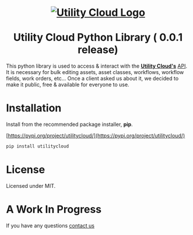 <h1 align="center">
  <br>
  <a href="https://bitbucket.org/romariojashari/uc/src"><img src="https://www.utilitycloud.us/hubfs/Utility%20Cloud%20%7C%20Utility%20Asset%20Management%20Software-01.svg" alt="Utility Cloud Logo"></a>
  <br>
  <br>
  Utility Cloud Python Library ( 0.0.1 release)
  <br>
</h1>

This python library is used to access & interact with the **[Utility Cloud's](https://www.utilitycloud.us)** [API](https://documenter.getpostman.com/view/10329688/SzKSUL4K?version=latest). It is necessary for bulk editing assets, asset classes, workflows, workflow fields, work orders, etc... Once a client asked us about it, we decided to make it public, free & available for everyone to use.


# Installation

Install from the recommended package installer, **pip**.

[https://pypi.org/project/utilitycloud/](https://pypi.org/project/utilitycloud/)

```sh
pip install utilitycloud
```
# License
Licensed under MIT.

# A Work In Progress
If you have any questions [contact us](https://www.utilitycloud.us/contact-us)

